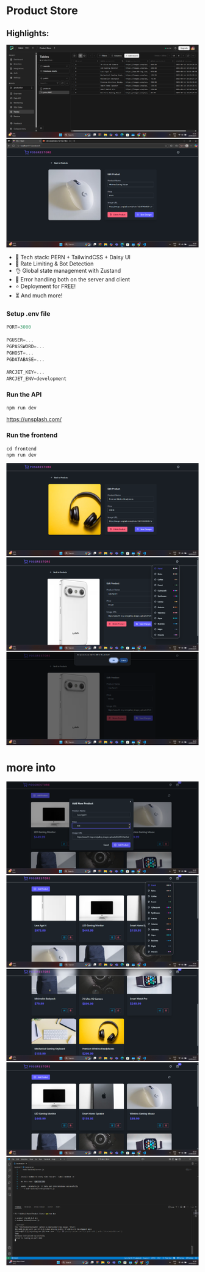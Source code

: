 # Product Store
## Highlights:
<img src="./screenshot/1.png"/>
<img src="./screenshot/2.png"/>


- 🌟 Tech stack: PERN + TailwindCSS + Daisy UI
- 🚀 Rate Limiting & Bot Detection
- 👌 Global state management with Zustand
- 🐞 Error handling both on the server and client
- ⭐ Deployment for FREE!
- ⏳ And much more!

### Setup .env file

```js
PORT=3000

PGUSER=...
PGPASSWORD=...
PGHOST=...
PGDATABASE=...

ARCJET_KEY=...
ARCJET_ENV=development
```

### Run the API

```shell
npm run dev
```


https://unsplash.com/
### Run the frontend

```shell
cd frontend
npm run dev
```



<img src="./screenshot/4.png"/>
<img src="./screenshot/5.png"/>
<img src="./screenshot/6.png"/>


# more into 

<img src="./screenshot/7.png"/>
<img src="./screenshot/8.png"/>
<img src="./screenshot/9.png"/>

<img src="./screenshot/10.png"/>
<img src="./screenshot/12.png"/>
